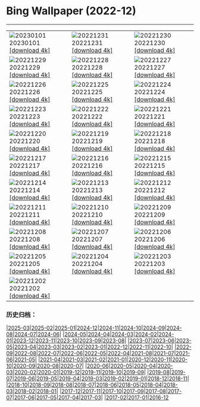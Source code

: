 # Bing Wallpaper (2022-12)
**************

<table><tr><td><img class="wallpaper" src="https://www.bing.com/th?id=OHR.SydneyNYE_EN-GB8296265724_1920x1080.jpg" alt="20230101"> 20230101 <a class="wallpaper_link" href="https://www.bing.com/th?id=OHR.SydneyNYE_EN-GB8296265724_UHD.jpg">[download 4k]</a></td><td><img class="wallpaper" src="https://www.bing.com/th?id=OHR.ChalkRock_EN-GB6796672123_1920x1080.jpg" alt="20221231"> 20221231 <a class="wallpaper_link" href="https://www.bing.com/th?id=OHR.ChalkRock_EN-GB6796672123_UHD.jpg">[download 4k]</a></td><td><img class="wallpaper" src="https://www.bing.com/th?id=OHR.ButterflyEffect_EN-GB3741466471_1920x1080.jpg" alt="20221230"> 20221230 <a class="wallpaper_link" href="https://www.bing.com/th?id=OHR.ButterflyEffect_EN-GB3741466471_UHD.jpg">[download 4k]</a></td></tr><tr><td><img class="wallpaper" src="https://www.bing.com/th?id=OHR.ChiesaBianca_EN-GB3341372552_1920x1080.jpg" alt="20221229"> 20221229 <a class="wallpaper_link" href="https://www.bing.com/th?id=OHR.ChiesaBianca_EN-GB3341372552_UHD.jpg">[download 4k]</a></td><td><img class="wallpaper" src="https://www.bing.com/th?id=OHR.BlueLagoon_EN-GB2939660477_1920x1080.jpg" alt="20221228"> 20221228 <a class="wallpaper_link" href="https://www.bing.com/th?id=OHR.BlueLagoon_EN-GB2939660477_UHD.jpg">[download 4k]</a></td><td><img class="wallpaper" src="https://www.bing.com/th?id=OHR.BeverleyWestwood_EN-GB2336172249_1920x1080.jpg" alt="20221227"> 20221227 <a class="wallpaper_link" href="https://www.bing.com/th?id=OHR.BeverleyWestwood_EN-GB2336172249_UHD.jpg">[download 4k]</a></td></tr><tr><td><img class="wallpaper" src="https://www.bing.com/th?id=OHR.ChristmasSouvenir_EN-GB1989266038_1920x1080.jpg" alt="20221226"> 20221226 <a class="wallpaper_link" href="https://www.bing.com/th?id=OHR.ChristmasSouvenir_EN-GB1989266038_UHD.jpg">[download 4k]</a></td><td><img class="wallpaper" src="https://www.bing.com/th?id=OHR.AmalgaTree_EN-GB1599916191_1920x1080.jpg" alt="20221225"> 20221225 <a class="wallpaper_link" href="https://www.bing.com/th?id=OHR.AmalgaTree_EN-GB1599916191_UHD.jpg">[download 4k]</a></td><td><img class="wallpaper" src="https://www.bing.com/th?id=OHR.GlosCathedral_EN-GB0509277157_1920x1080.jpg" alt="20221224"> 20221224 <a class="wallpaper_link" href="https://www.bing.com/th?id=OHR.GlosCathedral_EN-GB0509277157_UHD.jpg">[download 4k]</a></td></tr><tr><td><img class="wallpaper" src="https://www.bing.com/th?id=OHR.TreeGaleriesLafayette_EN-GB0145665850_1920x1080.jpg" alt="20221223"> 20221223 <a class="wallpaper_link" href="https://www.bing.com/th?id=OHR.TreeGaleriesLafayette_EN-GB0145665850_UHD.jpg">[download 4k]</a></td><td><img class="wallpaper" src="https://www.bing.com/th?id=OHR.SolarHalo_EN-GB9073490460_1920x1080.jpg" alt="20221222"> 20221222 <a class="wallpaper_link" href="https://www.bing.com/th?id=OHR.SolarHalo_EN-GB9073490460_UHD.jpg">[download 4k]</a></td><td><img class="wallpaper" src="https://www.bing.com/th?id=OHR.PalaceBelvedere_EN-GB7206856723_1920x1080.jpg" alt="20221221"> 20221221 <a class="wallpaper_link" href="https://www.bing.com/th?id=OHR.PalaceBelvedere_EN-GB7206856723_UHD.jpg">[download 4k]</a></td></tr><tr><td><img class="wallpaper" src="https://www.bing.com/th?id=OHR.WinterberryBush_EN-GB5414181356_1920x1080.jpg" alt="20221220"> 20221220 <a class="wallpaper_link" href="https://www.bing.com/th?id=OHR.WinterberryBush_EN-GB5414181356_UHD.jpg">[download 4k]</a></td><td><img class="wallpaper" src="https://www.bing.com/th?id=OHR.SanMartinoVillage_EN-GB5026758515_1920x1080.jpg" alt="20221219"> 20221219 <a class="wallpaper_link" href="https://www.bing.com/th?id=OHR.SanMartinoVillage_EN-GB5026758515_UHD.jpg">[download 4k]</a></td><td><img class="wallpaper" src="https://www.bing.com/th?id=OHR.GlacierGoats_EN-GB4902288546_1920x1080.jpg" alt="20221218"> 20221218 <a class="wallpaper_link" href="https://www.bing.com/th?id=OHR.GlacierGoats_EN-GB4902288546_UHD.jpg">[download 4k]</a></td></tr><tr><td><img class="wallpaper" src="https://www.bing.com/th?id=OHR.LudlowLights_EN-GB4493176055_1920x1080.jpg" alt="20221217"> 20221217 <a class="wallpaper_link" href="https://www.bing.com/th?id=OHR.LudlowLights_EN-GB4493176055_UHD.jpg">[download 4k]</a></td><td><img class="wallpaper" src="https://www.bing.com/th?id=OHR.Borovets_EN-GB0569588044_1920x1080.jpg" alt="20221216"> 20221216 <a class="wallpaper_link" href="https://www.bing.com/th?id=OHR.Borovets_EN-GB0569588044_UHD.jpg">[download 4k]</a></td><td><img class="wallpaper" src="https://www.bing.com/th?id=OHR.BackTor_EN-GB0185383475_1920x1080.jpg" alt="20221215"> 20221215 <a class="wallpaper_link" href="https://www.bing.com/th?id=OHR.BackTor_EN-GB0185383475_UHD.jpg">[download 4k]</a></td></tr><tr><td><img class="wallpaper" src="https://www.bing.com/th?id=OHR.InstagramHallstatt_EN-GB9978566680_1920x1080.jpg" alt="20221214"> 20221214 <a class="wallpaper_link" href="https://www.bing.com/th?id=OHR.InstagramHallstatt_EN-GB9978566680_UHD.jpg">[download 4k]</a></td><td><img class="wallpaper" src="https://www.bing.com/th?id=OHR.PoinsettiaDay_EN-GB8181050190_1920x1080.jpg" alt="20221213"> 20221213 <a class="wallpaper_link" href="https://www.bing.com/th?id=OHR.PoinsettiaDay_EN-GB8181050190_UHD.jpg">[download 4k]</a></td><td><img class="wallpaper" src="https://www.bing.com/th?id=OHR.BuchsteinRossstein_EN-GB7410420245_1920x1080.jpg" alt="20221212"> 20221212 <a class="wallpaper_link" href="https://www.bing.com/th?id=OHR.BuchsteinRossstein_EN-GB7410420245_UHD.jpg">[download 4k]</a></td></tr><tr><td><img class="wallpaper" src="https://www.bing.com/th?id=OHR.SaltDesert_EN-GB6912515718_1920x1080.jpg" alt="20221211"> 20221211 <a class="wallpaper_link" href="https://www.bing.com/th?id=OHR.SaltDesert_EN-GB6912515718_UHD.jpg">[download 4k]</a></td><td><img class="wallpaper" src="https://www.bing.com/th?id=OHR.NorwayMuskox_EN-GB6474528778_1920x1080.jpg" alt="20221210"> 20221210 <a class="wallpaper_link" href="https://www.bing.com/th?id=OHR.NorwayMuskox_EN-GB6474528778_UHD.jpg">[download 4k]</a></td><td><img class="wallpaper" src="https://www.bing.com/th?id=OHR.FlorenceAerial_EN-GB5616651658_1920x1080.jpg" alt="20221209"> 20221209 <a class="wallpaper_link" href="https://www.bing.com/th?id=OHR.FlorenceAerial_EN-GB5616651658_UHD.jpg">[download 4k]</a></td></tr><tr><td><img class="wallpaper" src="https://www.bing.com/th?id=OHR.TangleCreekFalls_EN-GB2799654699_1920x1080.jpg" alt="20221208"> 20221208 <a class="wallpaper_link" href="https://www.bing.com/th?id=OHR.TangleCreekFalls_EN-GB2799654699_UHD.jpg">[download 4k]</a></td><td><img class="wallpaper" src="https://www.bing.com/th?id=OHR.BraidedRiverDelta_EN-GB0717013099_1920x1080.jpg" alt="20221207"> 20221207 <a class="wallpaper_link" href="https://www.bing.com/th?id=OHR.BraidedRiverDelta_EN-GB0717013099_UHD.jpg">[download 4k]</a></td><td><img class="wallpaper" src="https://www.bing.com/th?id=OHR.StNick_EN-GB0181272759_1920x1080.jpg" alt="20221206"> 20221206 <a class="wallpaper_link" href="https://www.bing.com/th?id=OHR.StNick_EN-GB0181272759_UHD.jpg">[download 4k]</a></td></tr><tr><td><img class="wallpaper" src="https://www.bing.com/th?id=OHR.KilimanjaroElephants_EN-GB9864258705_1920x1080.jpg" alt="20221205"> 20221205 <a class="wallpaper_link" href="https://www.bing.com/th?id=OHR.KilimanjaroElephants_EN-GB9864258705_UHD.jpg">[download 4k]</a></td><td><img class="wallpaper" src="https://www.bing.com/th?id=OHR.TurenneSunrise_EN-GB9248395260_1920x1080.jpg" alt="20221204"> 20221204 <a class="wallpaper_link" href="https://www.bing.com/th?id=OHR.TurenneSunrise_EN-GB9248395260_UHD.jpg">[download 4k]</a></td><td><img class="wallpaper" src="https://www.bing.com/th?id=OHR.WistmansWood_EN-GB8731149611_1920x1080.jpg" alt="20221203"> 20221203 <a class="wallpaper_link" href="https://www.bing.com/th?id=OHR.WistmansWood_EN-GB8731149611_UHD.jpg">[download 4k]</a></td></tr><tr><td><img class="wallpaper" src="https://www.bing.com/th?id=OHR.AntarcticaDay_EN-GB3896097979_1920x1080.jpg" alt="20221202"> 20221202 <a class="wallpaper_link" href="https://www.bing.com/th?id=OHR.AntarcticaDay_EN-GB3896097979_UHD.jpg">[download 4k]</a></td><td></td><td></td></tr></table>

### 历史归档：

|[2025-03](/../2025-03/2025-03.md)|[2025-02](/../2025-02/2025-02.md)|[2025-01](/../2025-01/2025-01.md)|[2024-12](/../2024-12/2024-12.md)|[2024-11](/../2024-11/2024-11.md)|[2024-10](/../2024-10/2024-10.md)|[2024-09](/../2024-09/2024-09.md)|[2024-08](/../2024-08/2024-08.md)|[2024-07](/../2024-07/2024-07.md)|[2024-06](/../2024-06/2024-06.md)|
|[2024-05](/../2024-05/2024-05.md)|[2024-04](/../2024-04/2024-04.md)|[2024-03](/../2024-03/2024-03.md)|[2024-02](/../2024-02/2024-02.md)|[2024-01](/../2024-01/2024-01.md)|[2023-12](/../2023-12/2023-12.md)|[2023-11](/../2023-11/2023-11.md)|[2023-10](/../2023-10/2023-10.md)|[2023-09](/../2023-09/2023-09.md)|[2023-08](/../2023-08/2023-08.md)|
|[2023-07](/../2023-07/2023-07.md)|[2023-06](/../2023-06/2023-06.md)|[2023-05](/../2023-05/2023-05.md)|[2023-04](/../2023-04/2023-04.md)|[2023-03](/../2023-03/2023-03.md)|[2023-02](/../2023-02/2023-02.md)|[2023-01](/../2023-01/2023-01.md)|[2022-12](/2022-12.md)|[2022-11](/../2022-11/2022-11.md)|[2022-10](/../2022-10/2022-10.md)|
|[2022-09](/../2022-09/2022-09.md)|[2022-08](/../2022-08/2022-08.md)|[2022-07](/../2022-07/2022-07.md)|[2022-06](/../2022-06/2022-06.md)|[2022-05](/../2022-05/2022-05.md)|[2022-04](/../2022-04/2022-04.md)|[2021-08](/../2021-08/2021-08.md)|[2021-07](/../2021-07/2021-07.md)|[2021-06](/../2021-06/2021-06.md)|[2021-05](/../2021-05/2021-05.md)|
|[2021-04](/../2021-04/2021-04.md)|[2021-03](/../2021-03/2021-03.md)|[2021-02](/../2021-02/2021-02.md)|[2021-01](/../2021-01/2021-01.md)|[2020-12](/../2020-12/2020-12.md)|[2020-11](/../2020-11/2020-11.md)|[2020-10](/../2020-10/2020-10.md)|[2020-09](/../2020-09/2020-09.md)|[2020-08](/../2020-08/2020-08.md)|[2020-07](/../2020-07/2020-07.md)|
|[2020-06](/../2020-06/2020-06.md)|[2020-05](/../2020-05/2020-05.md)|[2020-04](/../2020-04/2020-04.md)|[2020-03](/../2020-03/2020-03.md)|[2020-02](/../2020-02/2020-02.md)|[2020-01](/../2020-01/2020-01.md)|[2019-12](/../2019-12/2019-12.md)|[2019-11](/../2019-11/2019-11.md)|[2019-10](/../2019-10/2019-10.md)|[2019-09](/../2019-09/2019-09.md)|
|[2019-08](/../2019-08/2019-08.md)|[2019-07](/../2019-07/2019-07.md)|[2019-06](/../2019-06/2019-06.md)|[2019-05](/../2019-05/2019-05.md)|[2019-04](/../2019-04/2019-04.md)|[2019-03](/../2019-03/2019-03.md)|[2019-02](/../2019-02/2019-02.md)|[2019-01](/../2019-01/2019-01.md)|[2018-12](/../2018-12/2018-12.md)|[2018-11](/../2018-11/2018-11.md)|
|[2018-10](/../2018-10/2018-10.md)|[2018-09](/../2018-09/2018-09.md)|[2018-08](/../2018-08/2018-08.md)|[2018-07](/../2018-07/2018-07.md)|[2018-06](/../2018-06/2018-06.md)|[2018-05](/../2018-05/2018-05.md)|[2018-04](/../2018-04/2018-04.md)|[2018-03](/../2018-03/2018-03.md)|[2018-02](/../2018-02/2018-02.md)|[2018-01](/../2018-01/2018-01.md)|
|[2017-12](/../2017-12/2017-12.md)|[2017-11](/../2017-11/2017-11.md)|[2017-10](/../2017-10/2017-10.md)|[2017-09](/../2017-09/2017-09.md)|[2017-08](/../2017-08/2017-08.md)|[2017-07](/../2017-07/2017-07.md)|[2017-06](/../2017-06/2017-06.md)|[2017-05](/../2017-05/2017-05.md)|[2017-04](/../2017-04/2017-04.md)|[2017-03](/../2017-03/2017-03.md)|
|[2017-02](/../2017-02/2017-02.md)|[2017-01](/../2017-01/2017-01.md)|[2016-12](/../2016-12/2016-12.md)